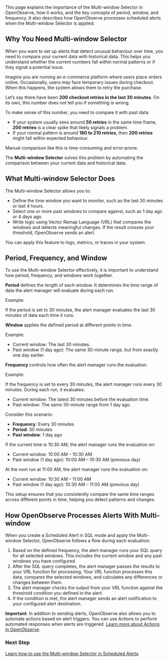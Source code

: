 This page explains the importance of the Multi-window Selector in OpenObserve, how it works, and the key concepts of period, window, and frequency. It also describes how OpenObserve processes scheduled alerts when the Multi-window Selector is applied.

## Why You Need Multi-window Selector
When you want to set up alerts that detect unusual behaviour over time, you need to compare your current data with historical data. This helps you understand whether the current numbers fall within normal patterns or if they signal a potential issue.

Imagine you are running an e-commerce platform where users place orders online. Occasionally, users may face temporary issues during checkout. When this happens, the system allows them to retry the purchase. 

Let’s say there have been **200 checkout retries in the last 30 minutes**. On its own, this number does not tell you if something is wrong.

To make sense of this number, you need to compare it with past data:

- If your system usually sees around **50 retries** in the same time frame, **200 retries** is a clear spike that likely signals a problem.  
- If your normal pattern is around **180 to 210 retries**, then **200 retries** might fall within expected behaviour.

Manual comparison like this is time-consuming and error-prone. 

The **Multi-window Selector** solves this problem by automating the comparison between your current data and historical data.

## What Multi-window Selector Does

The Multi-window Selector allows you to:

- Define the time window you want to monitor, such as the last 30 minutes or last 4 hours.  
- Select one or more past windows to compare against, such as 1 day ago or 4 days ago.  
- Write logic using Vector Remap Language (VRL) that compares the windows and detects meaningful changes. If the result crosses your threshold, OpenObserve sends an alert.

You can apply this feature to logs, metrics, or traces in your system.

## Period, Frequency, and Window

To use the Multi-window Selector effectively, it is important to understand how period, frequency, and windows work together.

**Period** defines the length of each window. It determines the time range of data the alert manager will evaluate during each run.

Example:

If the period is set to 30 minutes, the alert manager evaluates the last 30 minutes of data each time it runs.

**Window** applies the defined period at different points in time.

Example:

- Current window: The last 30 minutes.  
- Past window (1 day ago): The same 30-minute range, but from exactly one day earlier.

**Frequency** controls how often the alert manager runs the evaluation.

Example:

If the frequency is set to every 30 minutes, the alert manager runs every 30 minutes. During each run, it evaluates:

- Current window: The latest 30 minutes before the evaluation time.  
- Past window: The same 30-minute range from 1 day ago.

Consider this scenario:

- **Frequency**: Every 30 minutes  
- **Period**: 30 minutes  
- **Past window**: 1 day ago

If the current time is 10:30 AM, the alert manager runs the evaluation on:

- Current window: 10:00 AM – 10:30 AM  
- Past window (1 day ago): 10:00 AM – 10:30 AM (previous day)

At the next run at 11:00 AM, the alert manager runs the evaluation on:

- Current window: 10:30 AM – 11:00 AM  
- Past window (1 day ago): 10:30 AM – 11:00 AM (previous day)

This setup ensures that you consistently compare the same time ranges across different points in time, helping you detect patterns and changes.

## How OpenObserve Processes Alerts With Multi-window 

When you create a Scheduled Alert in SQL mode and apply the Multi-window Selector, OpenObserve follows a flow during each evaluation:

1. Based on the defined frequency, the alert manager runs your SQL query for all selected windows. This includes the current window and any past windows you have configured.  
2. After the SQL query completes, the alert manager passes the results to your VRL function for processing. Your VRL function processes this data, compares the selected windows, and calculates any differences or changes between them.  
3. The alert manager checks the output from your VRL function against the threshold condition you defined in the alert.  
4. If the condition is met, the alert manager sends an alert notification to your configured alert destination.

**Important**: In addition to sending alerts, OpenObserve also allows you to automate actions based on alert triggers. You can use Actions to perform automated responses when alerts are triggered. [Learn more about Actions in OpenObserve](https://openobserve.ai/docs/user-guide/actions/actions-in-openobserve/).

### Next Step
[Learn how to use the Multi-window Selector in Scheduled Alerts](how-to-access-multi-window-selector-scheduled-alerts.md).

